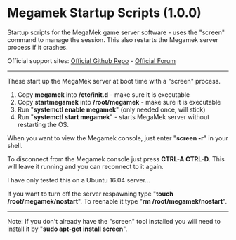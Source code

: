 # Megamek Startup Scripts (1.0.0)
Startup scripts for the MegaMek game server software - uses the "screen" command to manage the session. This also restarts the Megamek server process if it crashes.

Official support sites: [Official Github Repo](https://github.com/fstltna/MegamekStartup) - [Official Forum](https://mymegamek.mekcity.com/index.php/forum/our-server-tools)

---

These start up the MegaMek server at boot time with a "screen" process.

1. Copy **megamek** into **/etc/init.d** - make sure it is executable
2. Copy **startmegamek** into **/root/megamek** - make sure it is executable
3. Run "**systemctl enable megamek**" (only needed once, will stick)
4. Run "**systemctl start megamek**" - starts MegaMek server without restarting the OS.

When you want to view the Megamek console, just enter "**screen -r**" in your shell.

To disconnect from the Megamek console just press **CTRL-A CTRL-D**. This will leave it running and you can reconnect to it again.

I have only tested this on a Ubuntu 16.04 server...

If you want to turn off the server respawning type "**touch /root/megamek/nostart**". To reenable it type "**rm /root/megamek/nostart**".

---
Note: If you don't already have the "screen" tool installed you will need to install it by "**sudo apt-get install screen**".
